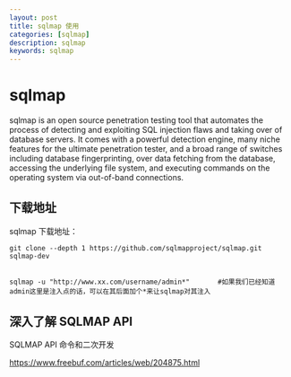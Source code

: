 ```yaml
---
layout: post
title: sqlmap 使用
categories: [sqlmap]
description: sqlmap
keywords: sqlmap 
---
```


# sqlmap 


sqlmap is an open source penetration testing tool that automates the process of detecting and exploiting SQL injection flaws and taking over of database servers. It comes with a powerful detection engine, many niche features for the ultimate penetration tester, and a broad range of switches including database fingerprinting, over data fetching from the database, accessing the underlying file system, and executing commands on the operating system via out-of-band connections.

## 下载地址

sqlmap 下载地址：

```
git clone --depth 1 https://github.com/sqlmapproject/sqlmap.git sqlmap-dev
```

##

```
sqlmap -u "http://www.xx.com/username/admin*"       #如果我们已经知道admin这里是注入点的话，可以在其后面加个*来让sqlmap对其注入
```

## 深入了解 SQLMAP API

SQLMAP API 命令和二次开发

https://www.freebuf.com/articles/web/204875.html

